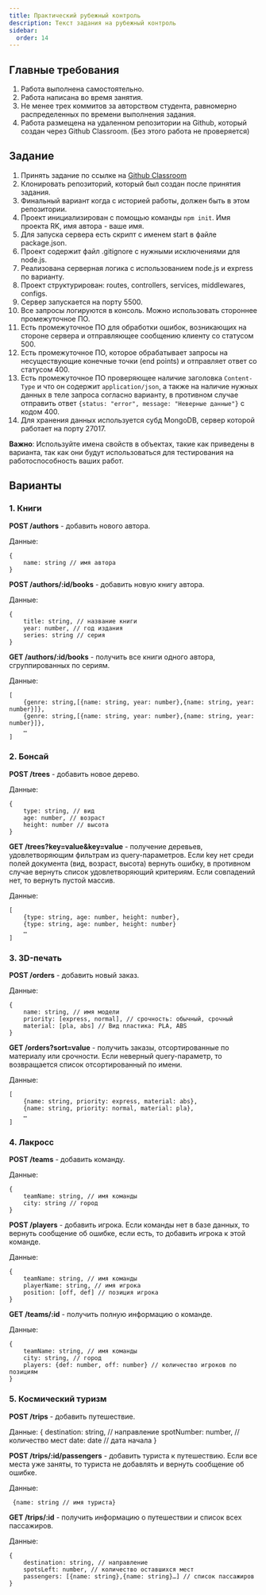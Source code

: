 ```yaml
---
title: Практический рубежный контроль
description: Текст задания на рубежный контроль
sidebar:
  order: 14
---
```


## Главные требования

1. Работа выполнена самостоятельно.
1. Работа написана во время занятия.
1. Не менее трех коммитов за авторством студента, равномерно распределенных по времени выполнения задания.
1. Работа размещена на удаленном репозитории на Github, который создан через Github Classroom. (Без этого работа не проверяется)

## Задание

1. Принять задание по ссылке на [Github Classroom](https://classroom.github.com/a/4DkgcneI)
2. Клонировать репозиторий, который был создан после принятия задания.
3. Финальный вариант когда с историей работы, должен быть в этом репозитории.
4. Проект инициализирован с помощью команды `npm init`. Имя проекта RK, имя автора - ваше имя.
5. Для запуска сервера есть скрипт с именем start в файле package.json.
6. Проект содержит файл .gitignore с нужными исключениями для node.js.
7. Реализована серверная логика с использованием node.js и express по варианту.
8. Проект структурирован: routes, controllers, services, middlewares, configs.
9. Сервер запускается на порту 5500.
10. Все запросы логируются в консоль. Можно использовать стороннее промежуточное ПО.
12. Есть промежуточное ПО для обработки ошибок, возникающих на стороне сервера и отправляющее сообщению клиенту со статусом 500.
13. Есть промежуточное ПО, которое обрабатывает запросы на несуществующие конечные точки (end points) и отправляет ответ со статусом 400.
14. Есть промежуточное ПО проверяющее наличие заголовка `Content-Type` и что он содержит `application/json`, а также на наличие нужных данных в теле запроса согласно варианту, в противном случае отправить ответ `{status: "error", message: "Неверные данные"}` с кодом 400.
15. Для хранения данных используется субд MongoDB, сервер которой работает на порту 27017.

**Важно**: Используйте имена свойств в объектах, такие как приведены в варианта, так как они будут использоваться для тестирования на работоспособность ваших работ.

## Варианты

### 1. Книги

**POST /authors** - добавить нового автора.

Данные:
```
{
    name: string // имя автора
}
```

**POST /authors/:id/books** - добавить новую книгу автора.

Данные:
```
{
    title: string, // название книги
    year: number, // год издания
    series: string // серия
}
```

**GET /authors/:id/books** - получить все книги одного автора, сгруппированных по сериям.

Данные:
```
[
    {genre: string,[{name: string, year: number},{name: string, year: number}]},
    {genre: string,[{name: string, year: number},{name: string, year: number}]},
    …
]
```

### 2. Бонсай

**POST /trees** - добавить новое дерево.

Данные:
```
{
    type: string, // вид
    age: number, // возраст
    height: number // высота
}
```

**GET /trees?key=value&key=value** - получение деревьев, удовлетворяющим фильтрам из query-параметров. Если key нет среди полей документа (вид, возраст, высота) вернуть ошибку, в противном случае вернуть список удовлетворяющий критериям. Если совпадений нет, то вернуть пустой массив.

Данные:
```
[
    {type: string, age: number, height: number},
    {type: string, age: number, height: number}
    …
]
```

### 3. 3D-печать

**POST /orders** - добавить новый заказ.

Данные:
```
{
    name: string, // имя модели
    priority: [express, normal], // cрочность: обычный, срочный
    material: [pla, abs] // Вид пластика: PLA, ABS
}
```

**GET /orders?sort=value** - получить заказы, отсортированные по материалу или срочности. Если неверный query-параметр, то возвращается список отсортированный по имени.

Данные:
```
[
    {name: string, priority: express, material: abs},
    {name: string, priority: normal, material: pla},
    …
]
```

### 4. Лакросс

**POST /teams** - добавить команду.

Данные:
```
{
    teamName: string, // имя команды
    city: string // город
}
```

**POST /players** - добавить игрока. Если команды нет в базе данных, то вернуть сообщение об ошибке, если есть, то добавить игрока к этой команде.

Данные:
```
{
    teamName: string, // имя команды
    playerName: string, // имя игрока
    position: [off, def] // позиция игрока
}
```

**GET /teams/:id** - получить полную информацию о команде.

Данные:
```
{
    teamName: string, // имя команды
    city: string, // город
    players: {def: number, off: number} // количество игроков по позициям
}
```

### 5. Космический туризм

**POST /trips** - добавить путешествие.

Данные:
{
    destination: string, // направление
    spotNumber: number, // количество мест
    date: date // дата начала
}

**POST /trips/:id/passengers** - добавить туриста к путешествию. Если все места уже заняты, то туриста не добавлять и вернуть сообщение об ошибке.

Данные:
```
 {name: string // имя туриста}
```

**GET /trips/:id** - получить информацию о путешествии и список всех пассажиров.

Данные:
```
{
    destination: string, // направление
    spotsLeft: number, // количество оставшихся мест
    passengers: [{name: string},{name: string}…] // список пассажиров
}
```